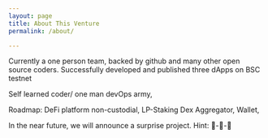 ```yaml
---
layout: page
title: About This Venture
permalink: /about/

---
```

Currently a one person team, backed by github and many other open source coders. 
Successfully developed and published three dApps on BSC testnet

Self learned coder/ one man devOps army,

Roadmap: DeFi platform non-custodial, LP-Staking Dex Aggregator, Wallet, 

In the near future, we will announce a surprise project. Hint: 🧬-🤖-🧠 